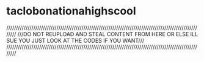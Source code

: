 # taclobonationahighscool

////////////////////////////////////////////////////////////////////////////////////////////////////////
///DO NOT REUPLOAD AND STEAL CONTENT FROM HERE OR ELSE ILL SUE YOU JUST LOOK AT THE CODES IF YOU WANT///
////////////////////////////////////////////////////////////////////////////////////////////////////////
